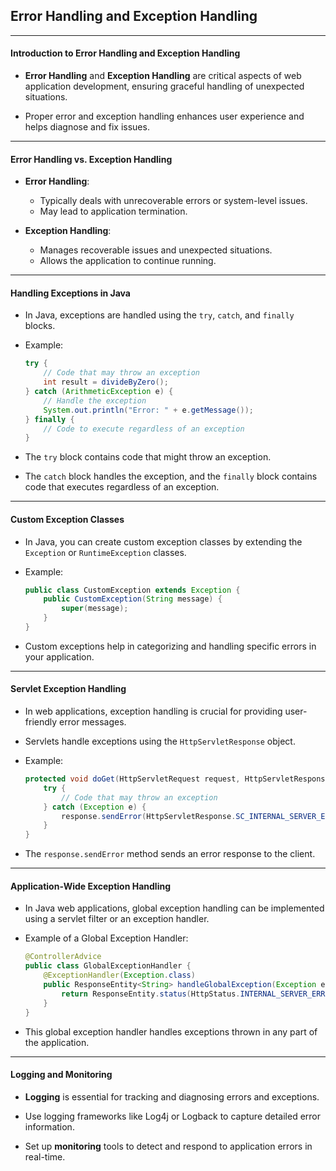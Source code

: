 ## Error Handling and Exception Handling

---

#### Introduction to Error Handling and Exception Handling

- **Error Handling** and **Exception Handling** are critical aspects of web application development, ensuring graceful handling of unexpected situations.

- Proper error and exception handling enhances user experience and helps diagnose and fix issues.

---

#### Error Handling vs. Exception Handling

- **Error Handling**:
  - Typically deals with unrecoverable errors or system-level issues.
  - May lead to application termination.

- **Exception Handling**:
  - Manages recoverable issues and unexpected situations.
  - Allows the application to continue running.

---

#### Handling Exceptions in Java

- In Java, exceptions are handled using the `try`, `catch`, and `finally` blocks.

- Example:

  ```java []
  try {
      // Code that may throw an exception
      int result = divideByZero();
  } catch (ArithmeticException e) {
      // Handle the exception
      System.out.println("Error: " + e.getMessage());
  } finally {
      // Code to execute regardless of an exception
  }
  ```
- The `try` block contains code that might throw an exception. 
- The `catch` block handles the exception, and the `finally` block contains code that executes regardless of an exception.

---

#### Custom Exception Classes

- In Java, you can create custom exception classes by extending the `Exception` or `RuntimeException` classes.

- Example:

  ```java []
  public class CustomException extends Exception {
      public CustomException(String message) {
          super(message);
      }
  }
  ```

- Custom exceptions help in categorizing and handling specific errors in your application.

---

#### Servlet Exception Handling

- In web applications, exception handling is crucial for providing user-friendly error messages.

- Servlets handle exceptions using the `HttpServletResponse` object.

- Example:

  ```java []
  protected void doGet(HttpServletRequest request, HttpServletResponse response) throws ServletException, IOException {
      try {
          // Code that may throw an exception
      } catch (Exception e) {
          response.sendError(HttpServletResponse.SC_INTERNAL_SERVER_ERROR, "An error occurred.");
      }
  }
  ```

- The `response.sendError` method sends an error response to the client.

---

#### Application-Wide Exception Handling

- In Java web applications, global exception handling can be implemented using a servlet filter or an exception handler.

- Example of a Global Exception Handler:

  ```java []
  @ControllerAdvice
  public class GlobalExceptionHandler {
      @ExceptionHandler(Exception.class)
      public ResponseEntity<String> handleGlobalException(Exception e) {
          return ResponseEntity.status(HttpStatus.INTERNAL_SERVER_ERROR).body("An error occurred: " + e.getMessage());
      }
  }
  ```

- This global exception handler handles exceptions thrown in any part of the application.

---

#### Logging and Monitoring

- **Logging** is essential for tracking and diagnosing errors and exceptions.

- Use logging frameworks like Log4j or Logback to capture detailed error information.

- Set up **monitoring** tools to detect and respond to application errors in real-time.



